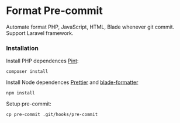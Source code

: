 # Format Pre-commit

Automate format PHP, JavaScript, HTML, Blade whenever git commit. Support Laravel framework.

### Installation

Install PHP dependences [Pint](https://github.com/laravel/pint):

```
composer install
```

Install Node dependences [Prettier](https://prettier.io) and [blade-formatter](https://github.com/shufo/blade-formatter)

```
npm install
```

Setup pre-commit:

```
cp pre-commit .git/hooks/pre-commit
```

